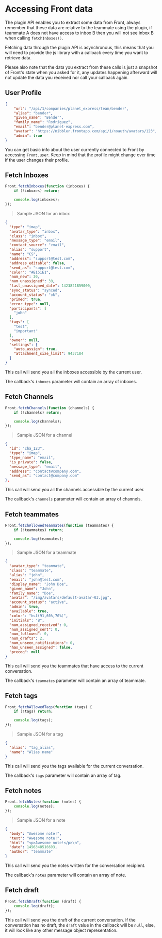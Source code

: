 # Accessing Front data

The plugin API enables you to extract some data from Front, always remember that these data are relative to the teammate using the plugin, if teammate A does not have access to inbox B then you will not see inbox B when calling `fetchInboxes()`.

Fetching data through the plugin API is asynchronous, this means that you will need to provide the js library with a callback every time you want to retrieve data.

Please also note that the data you extract from these calls is just a snapshot of Front's state when you asked for it, any updates happening afterward will not update the data you received nor call your callback again.

## User Profile

```json
{
    "url": "/api/1/companies/planet_express/team/bender",
    "alias": "bender",
    "given_name": "Bender",
    "family_name": "Rodriguez",
    "email": "bender@planet-express.com",
    "avatar": "https://nibbler.frontapp.com/api/1/noauth/avatars/123",
    "admin": true
}
```

You can get basic info about the user currently connected to Front by accessing `Front.user`. Keep in mind that the profile might change over time if the user changes their profile.

## Fetch Inboxes

```javascript
Front.fetchInboxes(function (inboxes) {
    if (!inboxes) return;

    console.log(inboxes);
});
```

> Sample JSON for an inbox

```json
{
  "type": "imap",
  "avatar_type": "inbox",
  "class": "inbox",
  "message_type": "email",
  "contact_source": "email",
  "alias": "support",
  "name": "CS",
  "address": "support@test.com",
  "address_editable": false,
  "send_as": "support@test.com",
  "color": "#E151E1",
  "num_new": 30,
  "num_unassigned": 30,
  "last_unassigned_date": 1423821859000,
  "sync_status": "synced",
  "account_status": "ok",
  "primed": true,
  "error_type": null,
  "participants": [
    "john"
  ],
  "tags": [
    "test",
    "important"
  ],
  "owner": null,
  "settings": {
    "auto_assign": true,
    "attachment_size_limit": 9437184
  }
}
```

This call will send you all the inboxes accessible by the current user.

The callback's `inboxes` parameter will contain an array of inboxes.

## Fetch Channels

```javascript
Front.fetchChannels(function (channels) {
    if (!channels) return;

    console.log(channels);
});
```

> Sample JSON for a channel

```json
{
  "id": "cha_123",
  "type": "imap",
  "type_name": "email",
  "is_private": false,
  "message_type": "email",
  "address": "contact@company.com",
  "send_as": "contact@company.com"
},
```

This call will send you all the channels accessible by the current user.

The callback's `channels` parameter will contain an array of channels.

## Fetch teammates

```javascript
Front.fetchAllowedTeammates(function (teammates) {
    if (!teammates) return;

    console.log(teammates);
});
```

> Sample JSON for a teammate

```json
{
  "avatar_type": "teammate",
  "class": "teammate",
  "alias": "john",
  "email": "john@test.com",
  "display_name": "John Doe",
  "given_name": "John",
  "family_name": "Doe",
  "avatar": "/img/avatars/default-avatar-03.jpg",
  "account_status": "active",
  "admin": true,
  "available": true,
  "color": "hsl(91,60%,70%)",
  "initials": "B",
  "num_assigned_received": 0,
  "num_assigned_sent": 0,
  "num_followed": 0,
  "num_drafts": 2,
  "num_unseen_notifications": 0,
  "has_unseen_assigned": false,
  "precog": null
}
```

This call will send you the teammates that have access to the current conversation.

The callback's `teammates` parameter will contain an array of teammate.

## Fetch tags

```javascript
Front.fetchAllowedTags(function (tags) {
    if (!tags) return;

    console.log(tags);
});
```

> Sample JSON for a tag

```json
{
  "alias": "tag_alias",
  "name": "Alias name"
}
```

This call will send you the tags available for the current conversation.

The callback's `tags` parameter will contain an array of tag.

## Fetch notes

```javascript
Front.fetchNotes(function (notes) {
    console.log(notes);
});
```

> Sample JSON for a note

```json
{
  "body": "Awesome note!",
  "text": "Awesome note!",
  "html": "<p>Awesome note!</p>\n",
  "date": 1456348516603,
  "author": "teammate"
}
```

This call will send you the notes written for the conversation recipient.

The callback's `notes` parameter will contain an array of note.

## Fetch draft

```javascript
Front.fetchDraft(function (draft) {
    console.log(draft);
});
```

This call will send you the draft of the current conversation.
If the conversation has no draft, the `draft` value in the callback will be `null`, else, it will look like any other message object representation.




